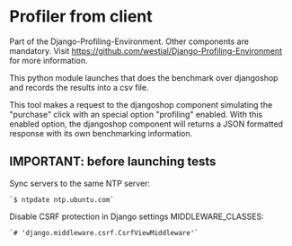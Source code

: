 Profiler from client
====================

Part of the Django-Profiling-Environment. Other components are mandatory.
Visit https://github.com/westial/Django-Profiling-Environment for more
information.

This python module launches that does the benchmark over djangoshop and records
the results into a csv file.

This tool makes a request to the djangoshop component simulating the "purchase"
click with an special option "profiling" enabled. With this enabled option, the
djangoshop component will returns a JSON formatted response with its own
benchmarking information.


IMPORTANT: before launching tests
---------------------------------

Sync servers to the same NTP server:

    `$ ntpdate ntp.ubuntu.com`

Disable CSRF protection in Django settings MIDDLEWARE_CLASSES:

    `# 'django.middleware.csrf.CsrfViewMiddleware'`